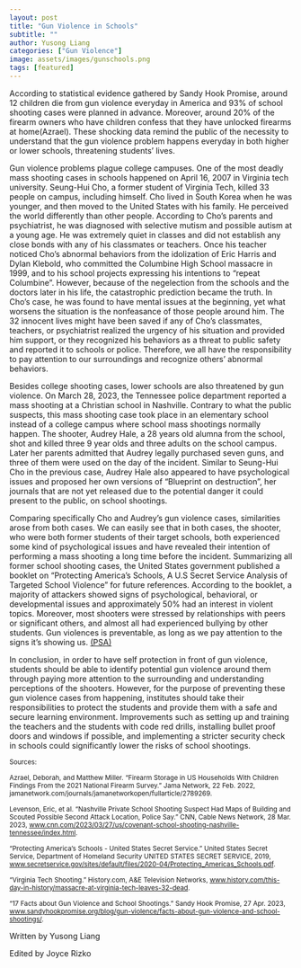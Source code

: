 ```yaml
---
layout: post
title: "Gun Violence in Schools"
subtitle: ""
author: Yusong Liang
categories: ["Gun Violence"]
image: assets/images/gunschools.png
tags: [featured]
---
```

According to statistical evidence gathered by Sandy Hook Promise, around 12  children die from gun violence everyday in America and 93% of school shooting cases were planned in advance. Moreover, around 20% of the firearm owners who have children confess that they have unlocked firearms at home(Azrael). These shocking data remind the public of the necessity to understand that the gun violence problem happens everyday in both higher or lower schools, threatening students’ lives.

Gun violence problems plague college campuses. One of the most deadly mass shooting cases in schools happened on April 16, 2007 in Virginia tech university. Seung-Hui Cho, a former student of Virginia Tech, killed 33 people on campus, including himself. Cho lived in South Korea when he was younger, and then moved to the United States with his family. He perceived the world differently than other people. According to Cho’s parents and psychiatrist, he was diagnosed with selective mutism and possible autism at a young age. He was extremely quiet in classes and did not establish any close bonds with any of his classmates or teachers. Once his teacher noticed Cho’s abnormal behaviors from the idolization of Eric Harris and Dylan Klebold, who committed the Columbine High School massacre in 1999, and to his school projects expressing his intentions to “repeat Columbine”. However, because of the negelection from the schools and the doctors later in his life, the catastrophic prediction became the truth. In Cho’s case, he was found to have mental issues at the beginning, yet what worsens the situation is the nonfeasance of those people around him. The 32 innocent lives might have been saved if any of Cho’s classmates, teachers, or psychiatrist realized the urgency of his situation and provided him support, or they recognized his behaviors as a threat to public safety and reported it to schools or police. Therefore, we all have the responsibility to pay attention to our surroundings and recognize others’ abnormal behaviors.

Besides college shooting cases, lower schools are also threatened by gun violence. On March 28, 2023, the Tennessee police department reported a mass shooting at a Christian school in Nashville. Contrary to what the public suspects, this mass shooting case took place in an elementary school instead of a college campus where school mass shootings normally happen. The shooter, Audrey Hale, a 28 years old alumna from the school, shot and killed three 9 year olds and three adults on the school campus. Later her parents admitted that Audrey legally purchased seven guns, and three of them were used on the day of the incident. Similar to Seung-Hui Cho in the previous case, Audrey Hale also appeared to have psychological issues and proposed her own versions of “Blueprint on destruction”, her journals that are not yet released due to the potential danger it could present to the public, on school shootings.  

Comparing specifically Cho and Audrey’s gun violence cases, similarities arose from both cases. We can easily see that in both cases, the shooter, who were both former students of their target schools, both experienced some kind of psychological issues and have revealed their intention of performing a mass shooting a long time before the incident. Summarizing all former school shooting cases, the United States government published a booklet on “Protecting America’s Schools, A U.S Secret Service Analysis of Targeted School Violence” for future references. According to the booklet, a majority of attackers showed signs of psychological, behavioral, or developmental issues and approximately 50% had an interest in violent topics. Moreover, most shooters were stressed by relationships with peers or significant others, and almost all had experienced bullying by other students. Gun violences is preventable, as long as we pay attention to the signs it’s showing us. 
[(PSA)](https://youtu.be/A8syQeFtBKc)

In conclusion, in order to have self protection in front of gun violence, students should be able to identify potential gun violence around them through paying more attention to the surrounding and understanding perceptions of the shooters. However, for the purpose of preventing these gun violence cases from happening, institutes should take their responsibilities to protect the students and provide them with a safe and secure learning environment. Improvements such as setting up and training the teachers and the students with code red drills, installing bullet proof doors and windows if possible, and implementing a stricter security check in schools could significantly lower the risks of school shootings.

<small> Sources: </small>

<small>Azrael, Deborah, and Matthew Miller. “Firearm Storage in US Households With Children Findings From the 2021 National Firearm Survey.” Jama Network, 22 Feb. 2022, jamanetwork.com/journals/jamanetworkopen/fullarticle/2789269.</small>

<small>Levenson, Eric, et al. “Nashville Private School Shooting Suspect Had Maps of Building and Scouted Possible Second Attack Location, Police Say.” CNN, Cable News Network, 28 Mar. 2023, www.cnn.com/2023/03/27/us/covenant-school-shooting-nashville-tennessee/index.html.
</small>

<small>“Protecting America’s Schools - United States Secret Service.” United States Secret Service, Department of Homeland Security UNITED STATES SECRET SERVICE, 2019, www.secretservice.gov/sites/default/files/2020-04/Protecting_Americas_Schools.pdf.
</small>

<small>“Virginia Tech Shooting.” History.com, A&amp;E Television Networks, www.history.com/this-day-in-history/massacre-at-virginia-tech-leaves-32-dead.
</small>

<small>“17 Facts about Gun Violence and School Shootings.” Sandy Hook Promise, 27 Apr. 2023, www.sandyhookpromise.org/blog/gun-violence/facts-about-gun-violence-and-school-shootings/.
</small>

Written by Yusong Liang

Edited by Joyce Rizko
